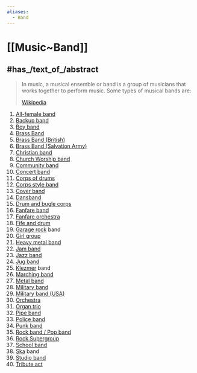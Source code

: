 ```yaml
---
aliases:
  - Band
---
```


# [[Music~Band]]


## #has_/text_of_/abstract 

> In music, a musical ensemble or band is a group of musicians that works together to perform music. 
> Some types of musical bands are:
>
> [Wikipedia](https://en.wikipedia.org/wiki/List%20of%20musical%20band%20types)

1. [All-female band](https://en.wikipedia.org/wiki/All-female_band "All-female band")
2. [Backup band](https://en.wikipedia.org/wiki/Backup_band "Backup band")
3. [Boy band](https://en.wikipedia.org/wiki/Boy_band "Boy band")
4. [Brass Band](https://en.wikipedia.org/wiki/Brass_Band "Brass Band")
5. [Brass Band (British)](https://en.wikipedia.org/wiki/British_brass_band "British brass band")
6. [Brass Band (Salvation Army)](https://en.wikipedia.org/wiki/Salvation_Army_brass_band "Salvation Army brass band")
7. [Christian band](https://en.wikipedia.org/wiki/Christian_music#Performance "Christian music")
8. [Church Worship band](https://en.wikipedia.org/wiki/Worship_band#Practical_details "Worship band")
9. [Community band](https://en.wikipedia.org/wiki/Community_band "Community band")
10. [Concert band](https://en.wikipedia.org/wiki/Concert_band "Concert band")
11. [Corps of drums](https://en.wikipedia.org/wiki/Corps_of_drums "Corps of drums")
12. [Corps style band](https://en.wikipedia.org/wiki/Corps_style_band "Corps style band")
13. [Cover band](https://en.wikipedia.org/wiki/Cover_band "Cover band")
14. [Dansband](https://en.wikipedia.org/wiki/Dansband "Dansband")
15. [Drum and bugle corps](https://en.wikipedia.org/wiki/Drum_and_bugle_corps_\(modern\) "Drum and bugle corps (modern)")
16. [Fanfare band](https://en.wikipedia.org/wiki/Fanfare_band "Fanfare band")
17. [Fanfare orchestra](https://en.wikipedia.org/wiki/Fanfare_orchestra "Fanfare orchestra")
18. [Fife and drum](https://en.wikipedia.org/wiki/Fife_and_drum "Fife and drum")
19. [Garage rock](https://en.wikipedia.org/wiki/Garage_rock "Garage rock") band
20. [Girl group](https://en.wikipedia.org/wiki/Girl_group "Girl group")
21. [Heavy metal band](https://en.wikipedia.org/wiki/Heavy_metal_band "Heavy metal band")
22. [Jam band](https://en.wikipedia.org/wiki/Jam_band "Jam band")
23. [Jazz band](https://en.wikipedia.org/wiki/Jazz_band "Jazz band")
24. [Jug band](https://en.wikipedia.org/wiki/Jug_band "Jug band")
25. [Klezmer](https://en.wikipedia.org/wiki/Klezmer "Klezmer") band
26. [Marching band](https://en.wikipedia.org/wiki/Marching_band "Marching band")
27. [Metal band](https://en.wikipedia.org/wiki/Metal_band "Metal band")
28. [Military band](https://en.wikipedia.org/wiki/Military_band "Military band")
29. [Military band (USA)](https://en.wikipedia.org/wiki/United_States_military_bands "United States military bands")
30. [Orchestra](https://en.wikipedia.org/wiki/Orchestra "Orchestra")
31. [Organ trio](https://en.wikipedia.org/wiki/Organ_trio "Organ trio")
32. [Pipe band](https://en.wikipedia.org/wiki/Pipe_band "Pipe band")
33. [Police band](https://en.wikipedia.org/wiki/Police_band_\(music\) "Police band (music)")
34. [Punk band](https://en.wikipedia.org/wiki/Punk_band "Punk band")
35. [Rock band / Pop band](https://en.wikipedia.org/wiki/Band_\(rock_and_pop\) "Band (rock and pop)")
36. [Rock Supergroup](https://en.wikipedia.org/wiki/Rock_Supergroup "Rock Supergroup")
37. [School band](https://en.wikipedia.org/wiki/School_band "School band")
38. [Ska](https://en.wikipedia.org/wiki/Ska "Ska") band
39. [Studio band](https://en.wikipedia.org/wiki/Studio_band "Studio band")
40. [Tribute act](https://en.wikipedia.org/wiki/Tribute_act "Tribute act") 

